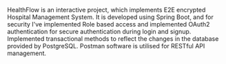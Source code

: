 HealthFlow is an interactive project, which implements E2E encrypted Hospital Management System. It is developed using Spring Boot, and for security I've implemented Role based access and implemented OAuth2 authentication for secure authentication during login and signup. Implemented transactional methods to reflect the changes in the database provided by PostgreSQL. Postman software is utilised for RESTful API management.
